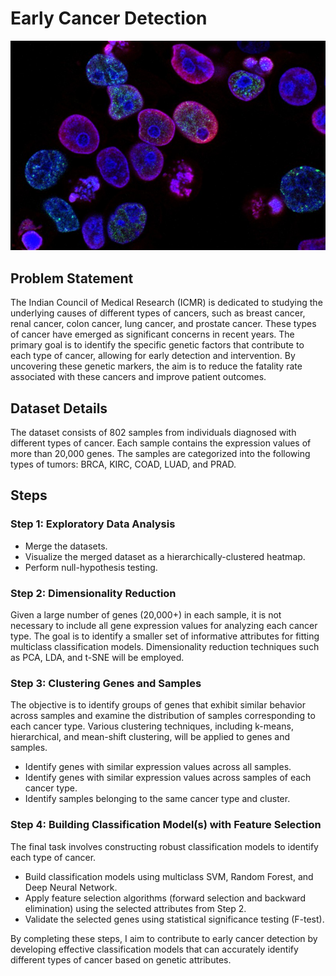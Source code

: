 # Early Cancer Detection
<img src="p-4.jpg" alt="cancer" width="600">

## Problem Statement

The Indian Council of Medical Research (ICMR) is dedicated to studying the underlying causes of different types of cancers, such as breast cancer, renal cancer, colon cancer, lung cancer, and prostate cancer. These types of cancer have emerged as significant concerns in recent years. The primary goal is to identify the specific genetic factors that contribute to each type of cancer, allowing for early detection and intervention. By uncovering these genetic markers, the aim is to reduce the fatality rate associated with these cancers and improve patient outcomes.

## Dataset Details

The dataset consists of 802 samples from individuals diagnosed with different types of cancer. Each sample contains the expression values of more than 20,000 genes. The samples are categorized into the following types of tumors: BRCA, KIRC, COAD, LUAD, and PRAD.

## Steps

### Step 1: Exploratory Data Analysis

- Merge the datasets.
- Visualize the merged dataset as a hierarchically-clustered heatmap.
- Perform null-hypothesis testing.

### Step 2: Dimensionality Reduction

Given a large number of genes (20,000+) in each sample, it is not necessary to include all gene expression values for analyzing each cancer type. The goal is to identify a smaller set of informative attributes for fitting multiclass classification models. Dimensionality reduction techniques such as PCA, LDA, and t-SNE will be employed.

### Step 3: Clustering Genes and Samples

The objective is to identify groups of genes that exhibit similar behavior across samples and examine the distribution of samples corresponding to each cancer type. Various clustering techniques, including k-means, hierarchical, and mean-shift clustering, will be applied to genes and samples.

- Identify genes with similar expression values across all samples.
- Identify genes with similar expression values across samples of each cancer type.
- Identify samples belonging to the same cancer type and cluster.

### Step 4: Building Classification Model(s) with Feature Selection

The final task involves constructing robust classification models to identify each type of cancer.

- Build classification models using multiclass SVM, Random Forest, and Deep Neural Network.
- Apply feature selection algorithms (forward selection and backward elimination) using the selected attributes from Step 2.
- Validate the selected genes using statistical significance testing (F-test).

By completing these steps, I aim to contribute to early cancer detection by developing effective classification models that can accurately identify different types of cancer based on genetic attributes.
